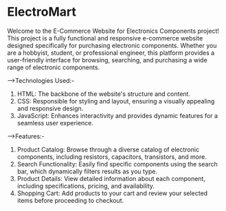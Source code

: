 # ElectroMart

Welcome to the E-Commerce Website for Electronics Components project! This project is a fully functional and responsive e-commerce website designed specifically for purchasing electronic components. Whether you are a hobbyist, student, or professional engineer, this platform provides a user-friendly interface for browsing, searching, and purchasing a wide range of electronic components.

-->Technologies Used:-
1) HTML: The backbone of the website's structure and content.
2) CSS: Responsible for styling and layout, ensuring a visually appealing and responsive design.
3) JavaScript: Enhances interactivity and provides dynamic features for a seamless user experience.

-->Features:-
1) Product Catalog: Browse through a diverse catalog of electronic components, including resistors, capacitors, transistors, and more.
2) Search Functionality: Easily find specific components using the search bar, which dynamically filters results as you type.
3) Product Details: View detailed information about each component, including specifications, pricing, and availability.
4) Shopping Cart: Add products to your cart and review your selected items before proceeding to checkout.



